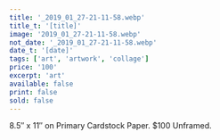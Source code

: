 ```yaml
---
title: '_2019_01_27-21-11-58.webp'
title_t: '[title]'
image: '2019_01_27-21-11-58.webp'
not_date: '_2019_01_27-21-11-58.webp'
date_t: '[date]'
tags: ['art', 'artwork', 'collage']
price: '100'
excerpt: 'art'
available: false
print: false
sold: false
---
```



8.5″ x 11″ on Primary Cardstock Paper.
$100 Unframed.
